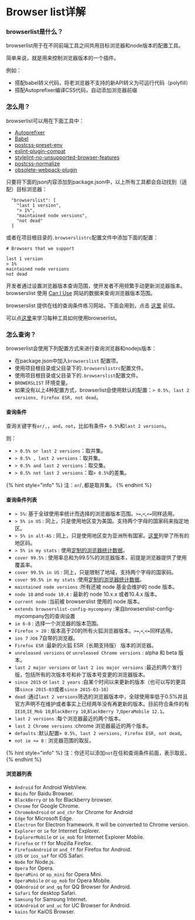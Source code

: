 # Browser list详解

### browserlist是什么？

browserlist用于在不同前端工具之间共用目标浏览器和node版本的配置工具。

简单来说，就是用来控制浏览器版本的一个插件。

例如：

* 搭配babel转义代码，将老浏览器不支持的新API转义为可运行代码（polyfill）
* 搭配Autoprefixer编译CSS代码，自动添加浏览器前缀

### 怎么用？

browserlist可以用在下面工具中：

* [Autoprefixer](https://github.com/postcss/autoprefixer)
* [Babel](https://github.com/babel/babel/tree/master/packages/babel-preset-env)
* [postcss-preset-env](https://github.com/jonathantneal/postcss-preset-env)
* [eslint-plugin-compat](https://github.com/amilajack/eslint-plugin-compat)
* [stylelint-no-unsupported-browser-features](https://github.com/ismay/stylelint-no-unsupported-browser-features)
* [postcss-normalize](https://github.com/jonathantneal/postcss-normalize)
* [obsolete-webpack-plugin](https://github.com/ElemeFE/obsolete-webpack-plugin)

只要将下面的json内容添加到package.json中，以上所有工具都会自动找到（适配）目标浏览器：

```text
  "browserslist": [
    "last 1 version",
    "> 1%",
    "maintained node versions",
    "not dead"
  ]
```

或者在项目根目录的`.browserslistrc`配置文件中添加下面的配置：

```text
# Browsers that we support
​
last 1 version
> 1%
maintained node versions
not dead
```

开发者通过设置浏览器版本查询范围，使开发者不用频繁手动更新浏览器版本。browserslist 使用 [Can I Use](https://caniuse.com/) 网站的数据来查询浏览器版本范围。

browserslist 提供在线的查询条件练习网站，下面会用到，点击 [这里](https://browserl.ist/) 前往。

可以点[这里](https://github.com/browserslist/browserslist-example)来学习每种工具如何使用browserlist。

### 怎么查询？

browserlist会使用下列配置方式来进行查询浏览器和nodejs版本：

* 在package.json中加入`browserslist` 配置项。
* 使用项目根目录或父目录下的`.browserslistrc`配置文件。
* 使用项目根目录或父目录下的`.browserslist`配置文件。
*  `BROWERSLIST` 环境变量。
* 如果没有以上4种配置方式，browserlist会使用默认的配置：`> 0.5%, last 2 versions, Firefox ESR, not dead`。

#### 查询条件

查询关键字有`or/,`，`and`，`not`，比如有条件`> 0.5%`和`last 2 versions`。

则：

* `> 0.5% or last 2 versions`：取并集。
* `> 0.5% , last 2 versions`：取并集。
* `> 0.5% and last 2 versions`：取交集。
* `> 0.5% not last 2 versions`：取`> 0.5%`的差集。

{% hint style="info" %}
注：`or`/`,`都是取并集。
{% endhint %}

#### 查询条件列表

* `> 5%`: 基于全球使用率统计而选择的浏览器版本范围。`>=`,`<`,`<=`同样适用。
* `> 5% in US` : 同上，只是使用地区变为美国。支持两个字母的国家码来指定地区。
* `> 5% in alt-AS` : 同上，只是使用地区变为亚洲所有国家。[这里](https://github.com/ben-eb/caniuse-lite/tree/master/data/regions)列举了所有的地区码。
* `> 5% in my stats` : 使用[定制的浏览器统计数据](https://github.com/browserslist/browserslist#custom-usage-data)。
* `cover 99.5%` : 使用率总和为99.5%的浏览器版本，前提是浏览器提供了使用覆盖率。
* `cover 99.5% in US` : 同上，只是限制了地域，支持两个字母的国家码。
* `cover 99.5% in my stats` :使用[定制的浏览器统计数据](https://github.com/browserslist/browserslist#custom-usage-data)。
* `maintained node versions` :所有还被 node 基金会维护的 node 版本。
* `node 10` and `node 10.4` : 最新的 node 10.x.x 或者10.4.x 版本。
* `current node` :当前被 browserslist 使用的 node 版本。
* `extends browserslist-config-mycompany` :来自browserslist-config-mycompany包的查询设置
* `ie 6-8` : 选择一个浏览器的版本范围。
* `Firefox > 20` : 版本高于20的所有火狐浏览器版本。`>=`,`<`,`<=`同样适用。
* `ios 7` :ios 7自带的浏览器。
* `Firefox ESR` :最新的火狐 ESR（长期支持版） 版本的浏览器。
* `unreleased versions` or `unreleased Chrome versions` : alpha 和 beta 版本。
* `last 2 major versions` or `last 2 ios major versions` :最近的两个发行版，包括所有的次版本号和补丁版本号变更的浏览器版本。
* `since 2015` or `last 2 years` :自某个时间以来更新的版本（也可以写的更具体`since 2015-03`或者`since 2015-03-10`）
* `dead` :通过`last 2 versions`筛选的浏览器版本中，全球使用率低于0.5%并且官方声明不在维护或者事实上已经两年没有再更新的版本。目前符合条件的有 `IE10`,`IE_Mob 10`,`BlackBerry 10`,`BlackBerry 7`,`OperaMobile 12.1`。
* `last 2 versions` :每个浏览器最近的两个版本。
* `last 2 Chrome versions` :chrome 浏览器最近的两个版本。
* `defaults` :默认配置`> 0.5%, last 2 versions, Firefox ESR, not dead`。
* `not ie <= 8` : 浏览器范围的取反。

{% hint style="info" %}
注：你还可以添加`not`在任和查询条件前面，表示取反。
{% endhint %}

#### 浏览器列表

* `Android` for Android WebView.
* `Baidu` for Baidu Browser.
* `BlackBerry` or `bb` for Blackberry browser.
* `Chrome` for Google Chrome.
* `ChromeAndroid` or `and_chr` for Chrome for Android
* `Edge` for Microsoft Edge.
* `Electron` for Electron framework. It will be converted to Chrome version.
* `Explorer` or `ie` for Internet Explorer.
* `ExplorerMobile` or `ie_mob` for Internet Explorer Mobile.
* `Firefox` or `ff` for Mozilla Firefox.
* `FirefoxAndroid` or `and_ff` for Firefox for Android.
* `iOS` or `ios_saf` for iOS Safari.
* `Node` for Node.js.
* `Opera` for Opera.
* `OperaMini` or `op_mini` for Opera Mini.
* `OperaMobile` or `op_mob` for Opera Mobile.
* `QQAndroid` or `and_qq` for QQ Browser for Android.
* `Safari` for desktop Safari.
* `Samsung` for Samsung Internet.
* `UCAndroid` or `and_uc` for UC Browser for Android.
* `kaios` for KaiOS Browser.

